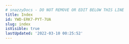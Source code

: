 ```yaml
---
# snazzyDocs - DO NOT REMOVE OR EDIT BELOW THIS LINE
title: Index
id: YWD-ERK7-PYT-7UA
slug: index
isVisible: true
lastUpdated: '2022-03-10 00:25:52'
---
```

